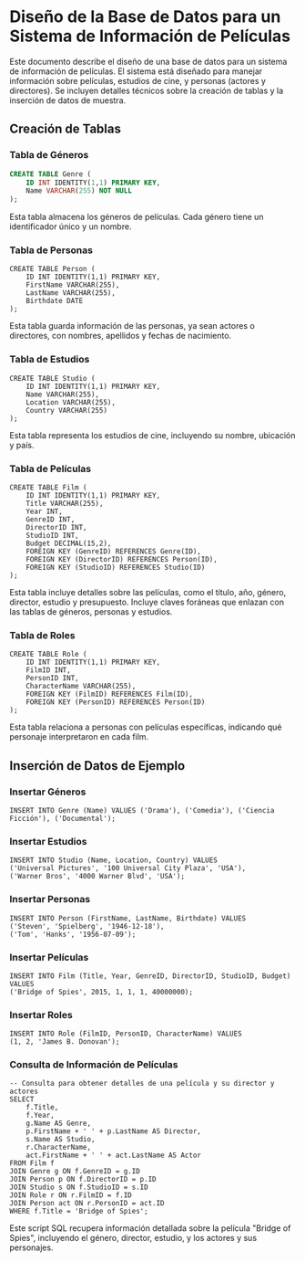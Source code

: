 # Diseño de la Base de Datos para un Sistema de Información de Películas

Este documento describe el diseño de una base de datos para un sistema de información de películas. El sistema está diseñado para manejar información sobre películas, estudios de cine, y personas (actores y directores). Se incluyen detalles técnicos sobre la creación de tablas y la inserción de datos de muestra.

## Creación de Tablas

### Tabla de Géneros
```sql
CREATE TABLE Genre (
    ID INT IDENTITY(1,1) PRIMARY KEY,
    Name VARCHAR(255) NOT NULL
);
```
Esta tabla almacena los géneros de películas. Cada género tiene un identificador único y un nombre.

### Tabla de Personas
```
CREATE TABLE Person (
    ID INT IDENTITY(1,1) PRIMARY KEY,
    FirstName VARCHAR(255),
    LastName VARCHAR(255),
    Birthdate DATE
);
```

Esta tabla guarda información de las personas, ya sean actores o directores, con nombres, apellidos y fechas de nacimiento.

### Tabla de Estudios
```
CREATE TABLE Studio (
    ID INT IDENTITY(1,1) PRIMARY KEY,
    Name VARCHAR(255),
    Location VARCHAR(255),
    Country VARCHAR(255)
);
```

Esta tabla representa los estudios de cine, incluyendo su nombre, ubicación y país.

### Tabla de Películas
```
CREATE TABLE Film (
    ID INT IDENTITY(1,1) PRIMARY KEY,
    Title VARCHAR(255),
    Year INT,
    GenreID INT,
    DirectorID INT,
    StudioID INT,
    Budget DECIMAL(15,2),
    FOREIGN KEY (GenreID) REFERENCES Genre(ID),
    FOREIGN KEY (DirectorID) REFERENCES Person(ID),
    FOREIGN KEY (StudioID) REFERENCES Studio(ID)
);
```

Esta tabla incluye detalles sobre las películas, como el título, año, género, director, estudio y presupuesto. Incluye claves foráneas que enlazan con las tablas de géneros, personas y estudios.

### Tabla de Roles
```
CREATE TABLE Role (
    ID INT IDENTITY(1,1) PRIMARY KEY,
    FilmID INT,
    PersonID INT,
    CharacterName VARCHAR(255),
    FOREIGN KEY (FilmID) REFERENCES Film(ID),
    FOREIGN KEY (PersonID) REFERENCES Person(ID)
);
```

Esta tabla relaciona a personas con películas específicas, indicando qué personaje interpretaron en cada film.

## Inserción de Datos de Ejemplo
### Insertar Géneros
```
INSERT INTO Genre (Name) VALUES ('Drama'), ('Comedia'), ('Ciencia Ficción'), ('Documental');
```

### Insertar Estudios
```
INSERT INTO Studio (Name, Location, Country) VALUES 
('Universal Pictures', '100 Universal City Plaza', 'USA'),
('Warner Bros', '4000 Warner Blvd', 'USA');
```

### Insertar Personas
```
INSERT INTO Person (FirstName, LastName, Birthdate) VALUES 
('Steven', 'Spielberg', '1946-12-18'),
('Tom', 'Hanks', '1956-07-09');
```

### Insertar Películas
```
INSERT INTO Film (Title, Year, GenreID, DirectorID, StudioID, Budget) VALUES 
('Bridge of Spies', 2015, 1, 1, 1, 40000000);
```

### Insertar Roles
```
INSERT INTO Role (FilmID, PersonID, CharacterName) VALUES 
(1, 2, 'James B. Donovan');
```

### Consulta de Información de Películas
```
-- Consulta para obtener detalles de una película y su director y actores
SELECT 
    f.Title, 
    f.Year, 
    g.Name AS Genre,
    p.FirstName + ' ' + p.LastName AS Director,
    s.Name AS Studio,
    r.CharacterName,
    act.FirstName + ' ' + act.LastName AS Actor
FROM Film f
JOIN Genre g ON f.GenreID = g.ID
JOIN Person p ON f.DirectorID = p.ID
JOIN Studio s ON f.StudioID = s.ID
JOIN Role r ON r.FilmID = f.ID
JOIN Person act ON r.PersonID = act.ID
WHERE f.Title = 'Bridge of Spies';
```

Este script SQL recupera información detallada sobre la película "Bridge of Spies", incluyendo el género, director, estudio, y los actores y sus personajes.
